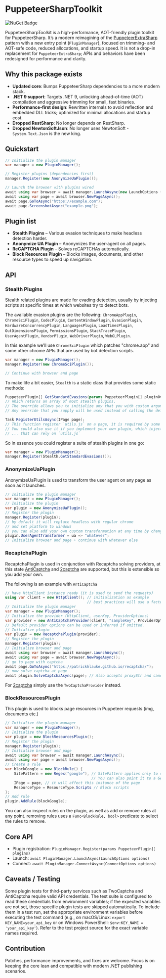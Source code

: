 # PuppeteerSharpToolkit

[![NuGet Badge](https://buildstats.info/nuget/PuppeteerSharpToolkit)](https://www.nuget.org/packages/PuppeteerSharpToolkit)

PuppeteerSharpToolkit is a high-performance, AOT-friendly plugin toolkit for PuppeteerSharp. It’s a modern reimagining of the [PuppeteerExtraSharp](https://github.com/Overmiind/Puppeteer-sharp-extra) pattern with a new entry point (`PluginManager`), focused on trimming- and AOT-safe code, reduced allocations, and startup speed. It is not a drop-in replacement for `PuppeteerExtraSharp`; APIs and behaviors have been redesigned for performance and clarity.

## Why this package exists

- **Updated core**: Bumps PuppeteerSharp dependencies to a more modern stack.
- **.NET 9 support**: Targets .NET 9, unlocking ahead-of-time (AOT) compilation and aggressive trimming for small, fast binaries.
- **Performance-first design**: Rewritten internals to avoid reflection and embedded DLL tricks; optimized for minimal allocations and startup cost.
- **Dropped RestSharp**: No longer depends on RestSharp.
- **Dropped NewtonSoftJson**: No longer uses NewtonSoft - `System.Text.Json` is the new king.

## Quickstart

```csharp
// Initialize the plugin manager
var manager = new PluginManager();

// Register plugins (dependencies first)
manager.Register(new AnonymizeUaPlugin());

// Launch the browser with plugins wired
await using var browser = await manager.LaunchAsync(new LaunchOptions { Headless = true });
await using var page = await browser.NewPageAsync();
await page.GoToAsync("https://example.com");
await page.ScreenshotAsync("example.png");
```

## Plugin list

- **Stealth Plugins** – Various evasion techniques to make headless detection harder.
- **Anonymize UA Plugin** – Anonymizes the user-agent on all pages.
- **ReCAPTCHA Plugin** – Solves reCAPTCHAs automatically.
- **Block Resources Plugin** – Blocks images, documents, and other resource types to speed up navigation.

## API

### Stealth Plugins

Stealth related plugins are made for evading detection, usually by injecting scripts at specific times at which websites try to detect bots.

The available evasion plugins are the following: `ChromeAppPlugin`, `ChromeSciPlugin`, `CodecPlugin`, `ContentWindowPlugin`, `EvasionPlugin`, `HardwareConcurrencyPlugin`, `LanguagesPlugin`, `LoadTimesPlugin`, `OutDimensionsPlugin`, `PermissionsPlugin`, `StackTracePlugin`, `UserAgentPlugin`, `VendorPlugin`, `WebDriverPlugin`, `WebGLPlugin`.

In this example we'll use `ChromeSciPlugin` which patches "chrome.app" and some other chrome APIs that are used by bot detection scripts.

```csharp
var manager = new PluginManager();
manager.Register(new ChromeSciPlugin());

// Continue with browser and page
```

To make life a bit easier, `Stealth` is a static class that provides some static methods:

```csharp
PuppeteerPlugin[] GetStandardEvasions(params PuppeteerPlugin[] pluginOverride);
// Which returns an array of most stealth plugins.
// The override allows you to initialize any that you with custom arguments
// Any override that you supply will be used instead of calling the default plugin ctor

Task RegisterUtilsAsync(IPage page);
// This function register `utils.js` on a page, it is required by some scripts
// You could also use it if you implement your own plugin, which injects a script
// ... that can rely on `utils.js`
```

So in essence you could register a suite of stealth plugins in one go:

```csharp
var manager = new PluginManager();
manager.Register(Stealth.GetStandardEvasions());
```

### AnonymizeUaPlugin

AnonymizeUaPlugin is used to transform the user agent on any page as soon as it launches.

```csharp
// Initialize the plugin manager
var manager = new PluginManager();
// Initialize the plugin
var plugin = new AnonymizeUaPlugin();
// Register the plugin
manager.Register(plugin);
// by default it will replace headless with regular chrome
// and set platform to windows
// you can also add your own custom transformation at any time by changing the function
plugin.UserAgentTransformer = ua => "whatever";
// Initialize browser and page + continue with whatever else
```

### RecaptchaPlugin

RecaptchaPlugin is used in conjunction with Recaptcha solving providers, at this state [AntiCaptcha](https://anti-captcha.com/mainpage) and [2captcha](https://2captcha.com/ru) are supported, but this is extensible so you add your own.

The following is an example with `AntiCaptcha`

```csharp
// have HttpClient instance ready (it is used to send the requests)
using var client = new HttpClient(); // initialization as example
                                     // best practices will use a factory/singleton
// Initialize the plugin manager
var manager = new PluginManager();
// Initialize the provider (HttpClient, userKey, ProviderOptions)
var provider = new AntiCaptchaProvider(client, "sampleKey", ProviderOptions.Default);
// Default provider options can be used or inferred if omitted.
// Initialize plugin
var plugin = new RecaptchaPlugin(provider);
// Register the plugin
manager.Register(plugin);
// Initialize browser and page
await using var browser = await manager.LaunchAsync();
await using var page = await browser.NewPageAsync();
// go to page with captcha
await page.GoToAsync("https://patrickhlauke.github.io/recaptcha/");
// now solve captcha at page
await plugin.SolveCaptchaAsync(page); // Also accepts proxyStr and cancellationToken.
```

For [2captcha](https://2captcha.com/ru) simply use the `TwoCaptchaProvider` instead.

### BlockResourcesPlugin

This plugin is used to blocks page resources in Puppeteer requests (img, documents etc.)

```csharp
// Initialize the plugin manager
var manager = new PluginManager();
// Initialize the plugin
var plugin = new BlockResourcesPlugin();
// Register the plugin
manager.Register(plugin);
// Initialize browser and page
await using var browser = await manager.LaunchAsync();
await using var page = await browser.NewPageAsync();
// Create a rule
var blockGoogle = new BlockRule() {
    SitePattern = new Regex("google"), // SitePattern applies only to specific urls by pattern
                                       // You can also point it to a GeneratedRegex
    IPage = page, // it will affect this instance of the page
    ResourceType = ResourceType.Scripts // Block scripts
};
// Add rule
plugin.AddRule(blockGoogle);
```

You can also inspect rules on the plugin, as well as add or remove rules at any point. removing rules uses a `Func<BlockRule, bool>` predicate to select the rules to remove.

## Core API

- Plugin registration: `PluginManager.Register(params PuppeteerPlugin[] plugins)`
- Launch: `await PluginManager.LaunchAsync(LaunchOptions options)`
- Connect: `await PluginManager.ConnectAsync(ConnectOptions options)`

## Caveats / Testing

Some plugin tests for third-party services such as TwoCaptcha and AntiCaptcha require valid API credentials. The test suite is configured to read these credentials from environment variables; if the expected variables are not set, those specific plugin tests are skipped automatically. To include them in a test run, set the appropriate environment variables before executing the test command (e.g., on macOS/Linux: `export KEY_NAME=your_api_key` or on Windows PowerShell: `$env:KEY_NAME = 'your_api_key'`). Refer to the test project source for the exact variable names required.

## Contribution

Patches, performance improvements, and fixes are welcome. Focus is on keeping the core lean and compatible with modern .NET publishing scenarios.
